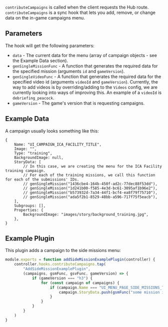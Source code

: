`contributeCampaigns` is called when the client requests the Hub route.
`contributeCampaigns` is a sync hook that lets you add, remove, or change data on the in-game campaigns menu.

## Parameters

The hook will get the following parameters:

-   `data` - The current data for the menu (array of campaign objects - see the Example Data section).
-   `genSingleMissionFunc` - A function that generates the required data for the specified mission (arguments `id` and `gameVersion`).
-   `genSingleVideoFunc` - A function that generates the required data for the specified video id (arguments `videoId` and `gameVersion`).
    Currently, the way to add videos is by overriding/adding to the `Videos` config, we are currently looking into ways of improving this.
    An example of a `videoId` is `debriefing_peacock`.
-   `gameVersion` - The game's version that is requesting campaigns.

## Example Data

A campaign usually looks something like this:

```json5
{
    Name: "UI_CAMPAIGN_ICA_FACILITY_TITLE",
    Image: "",
    Type: "training",
    BackgroundImage: null,
    StoryData: [
        // In this case, we are creating the menu for the ICA Facility training campaign.
        // For each of the training missions, we call this function for each of the submissions' IDs.
        // genSingleMission("1436cbe4-164b-450f-ad2c-77dec88f53dd"),
        // genSingleMission("1d241b00-f585-4e3d-bc61-3095af1b96e2"),
        // genSingleMission("b573932d-7a34-44f1-bcf4-ea8f79f75710"),
        // genSingleMission("ada5f2b1-8529-48bb-a596-717f75f5eacb"),
    ],
    Subgroups: [],
    Properties: {
        BackgroundImage: "images/story/background_training.jpg",
    },
}
```

## Example Plugin

This plugin adds a campaign to the side missions menu:

```js
module.exports = function addSideMissionExamplePlugin(controller) {
    controller.hooks.contributeCampaigns.tap(
        "AddSideMissionExamplePlugin",
        (campaigns, gsmFunc, gsvFunc, gameVersion) => {
            if (gameVersion === "h3") {
                for (const campaign of campaigns) {
                    if (campaign.Name === "UI_MENU_PAGE_SIDE_MISSIONS_TITLE") {
                        campaign.StoryData.push(gsmFunc("some mission id here"))
                    }
                }
            }
        }
    )
}
```

